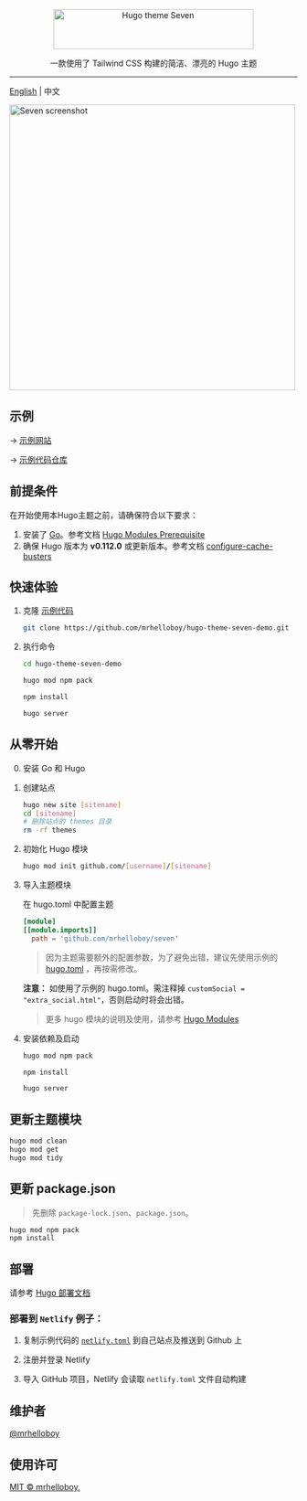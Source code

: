 <p align="center">
  <a href="https://seven-demo.supcat.cn/" target="_blank">
    <picture>
      <source media="(prefers-color-scheme: dark)" srcset="https://seven-demo.supcat.cn/images/logo-footer.svg">
      <source media="(prefers-color-scheme: light)" srcset="https://seven-demo.supcat.cn/images/logo.svg">
      <img alt="Hugo theme Seven" src="https://seven-demo.supcat.cn/images/logo.svg" width="350" height="70" style="max-width: 100%;">
    </picture>
  </a>
</p>

<p align="center">
  一款使用了 Tailwind CSS 构建的简洁、漂亮的 Hugo 主题
</p>

---

[English](./README.md) | 中文

<img alt="Seven screenshot" src="https://seven-demo.supcat.cn/images/screenshot/xdr.webp" width="500">

## 示例

→ [示例网站](https://snazzy-jelly-839142.netlify.app/)

→ [示例代码仓库](https://github.com/mrhelloboy/hugo-theme-seven-demo)

## 前提条件

在开始使用本Hugo主题之前，请确保符合以下要求：

1. 安装了 [Go](https://go.dev/dl/)。参考文档 [Hugo Modules Prerequisite](https://gohugo.io/hugo-modules/use-modules/#prerequisite)
2. 确保 Hugo 版本为 **v0.112.0** 或更新版本。参考文档 [configure-cache-busters](https://gohugo.io/getting-started/configuration/#configure-cache-busters)

## 快速体验

1. 克隆 [示例代码](https://github.com/mrhelloboy/hugo-theme-seven-demo)
   ```sh
   git clone https://github.com/mrhelloboy/hugo-theme-seven-demo.git
   ```
2. 执行命令

   ```sh
   cd hugo-theme-seven-demo

   hugo mod npm pack

   npm install

   hugo server
   ```

## 从零开始

0. 安装 Go 和 Hugo

1. 创建站点

   ```sh
   hugo new site [sitename]
   cd [sitename]
   # 删除站点的 themes 目录
   rm -rf themes
   ```

2. 初始化 Hugo 模块

   ```sh
   hugo mod init github.com/[username]/[sitename]
   ```

3. 导入主题模块

   在 hugo.toml 中配置主题

   ```toml
   [module]
   [[module.imports]]
     path = 'github.com/mrhelloboy/seven'
   ```

   > 因为主题需要额外的配置参数，为了避免出错，建议先使用示例的 [hugo.toml](https://github.com/mrhelloboy/hugo-theme-seven-demo/blob/main/hugo.toml) ，再按需修改。

   **注意：**
   如使用了示例的 hugo.toml。需注释掉 `customSocial = "extra_social.html"`，否则启动时将会出错。

   > 更多 hugo 模块的说明及使用，请参考 [Hugo Modules](https://gohugo.io/hugo-modules/)

4. 安装依赖及启动

   ```sh
   hugo mod npm pack

   npm install

   hugo server
   ```

## 更新主题模块

```bash
hugo mod clean
hugo mod get
hugo mod tidy
```

## 更新 package.json

> 先删除 `package-lock.json`、`package.json`。

```bash
hugo mod npm pack
npm install
```

## 部署

请参考 [Hugo 部署文档](https://gohugo.io/hosting-and-deployment/)

### 部署到 `Netlify` 例子：

1. 复制示例代码的 [`netlify.toml`](https://github.com/mrhelloboy/hugo-theme-seven-demo/blob/main/netlify.toml) 到自己站点及推送到 Github 上

2. 注册并登录 Netlify

3. 导入 GitHub 项目，Netlify 会读取 `netlify.toml` 文件自动构建

## 维护者

[@mrhelloboy](https://github.com/mrhelloboy)

## 使用许可

[MIT © mrhelloboy.](./LICENSE)

